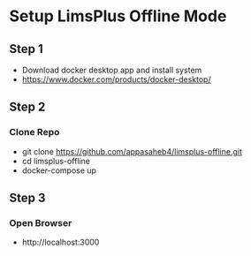 # Setup LimsPlus Offline Mode

## Step 1

- Download docker desktop app and install system
- https://www.docker.com/products/docker-desktop/

## Step 2

### Clone Repo

- git clone https://github.com/appasaheb4/limsplus-offline.git
- cd limsplus-offline
- docker-compose up

## Step 3

### Open Browser

- http://localhost:3000

